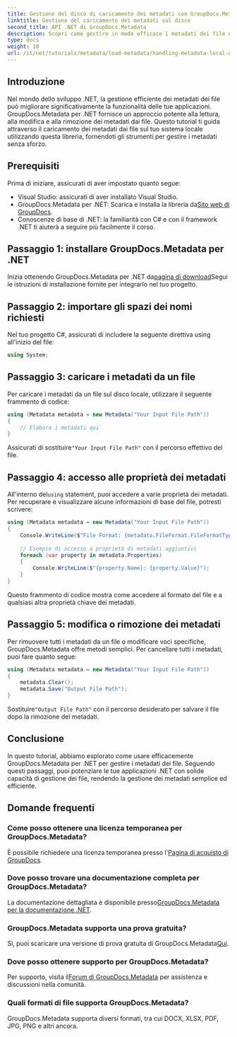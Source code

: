 ```yaml
---
title: Gestione del disco di caricamento dei metadati con GroupDocs.Metadata in .NET
linktitle: Gestione del caricamento dei metadati sul disco
second_title: API .NET di GroupDocs.Metadata
description: Scopri come gestire in modo efficace i metadati dei file nelle tue applicazioni .NET utilizzando GroupDocs.Metadata. Questa guida completa ti accompagna attraverso il processo di installazione, accedendo alle proprietà dei metadati.
type: docs
weight: 10
url: /it/net/tutorials/metadata/load-metadata/handling-metadata-local-disk/
---
```

## Introduzione

Nel mondo dello sviluppo .NET, la gestione efficiente dei metadati dei file può migliorare significativamente la funzionalità delle tue applicazioni. GroupDocs.Metadata per .NET fornisce un approccio potente alla lettura, alla modifica e alla rimozione dei metadati dai file. Questo tutorial ti guida attraverso il caricamento dei metadati dai file sul tuo sistema locale utilizzando questa libreria, fornendoti gli strumenti per gestire i metadati senza sforzo.

## Prerequisiti

Prima di iniziare, assicurati di aver impostato quanto segue:

- Visual Studio: assicurati di aver installato Visual Studio.
-  GroupDocs.Metadata per .NET: Scarica e installa la libreria da[Sito web di GroupDocs](https://releases.groupdocs.com/metadata/net/).
- Conoscenze di base di .NET: la familiarità con C# e con il framework .NET ti aiuterà a seguire più facilmente il corso.

## Passaggio 1: installare GroupDocs.Metadata per .NET

 Inizia ottenendo GroupDocs.Metadata per .NET da[pagina di download](https://releases.groupdocs.com/metadata/net/)Segui le istruzioni di installazione fornite per integrarlo nel tuo progetto.

## Passaggio 2: importare gli spazi dei nomi richiesti

Nel tuo progetto C#, assicurati di includere la seguente direttiva using all'inizio del file:

```csharp
using System;
```

## Passaggio 3: caricare i metadati da un file

Per caricare i metadati da un file sul disco locale, utilizzare il seguente frammento di codice:

```csharp
using (Metadata metadata = new Metadata("Your Input File Path"))
{
    // Elabora i metadati qui
}
```

 Assicurati di sostituire`"Your Input File Path"` con il percorso effettivo del file.

## Passaggio 4: accesso alle proprietà dei metadati

 All'interno del`using` statement, puoi accedere a varie proprietà dei metadati. Per recuperare e visualizzare alcune informazioni di base del file, potresti scrivere:

```csharp
using (Metadata metadata = new Metadata("Your Input File Path"))
{
    Console.WriteLine($"File Format: {metadata.FileFormat.FileFormatType}");
    
    // Esempio di accesso a proprietà di metadati aggiuntivi
    foreach (var property in metadata.Properties)
    {
        Console.WriteLine($"{property.Name}: {property.Value}");
    }
}
```

Questo frammento di codice mostra come accedere al formato del file e a qualsiasi altra proprietà chiave dei metadati. 

## Passaggio 5: modifica o rimozione dei metadati

Per rimuovere tutti i metadati da un file o modificare voci specifiche, GroupDocs.Metadata offre metodi semplici. Per cancellare tutti i metadati, puoi fare quanto segue:

```csharp
using (Metadata metadata = new Metadata("Your Input File Path"))
{
    metadata.Clear();
    metadata.Save("Output File Path");
}
```

 Sostituire`"Output File Path"` con il percorso desiderato per salvare il file dopo la rimozione dei metadati.

## Conclusione

In questo tutorial, abbiamo esplorato come usare efficacemente GroupDocs.Metadata per .NET per gestire i metadati dei file. Seguendo questi passaggi, puoi potenziare le tue applicazioni .NET con solide capacità di gestione dei file, rendendo la gestione dei metadati semplice ed efficiente.

## Domande frequenti

### Come posso ottenere una licenza temporanea per GroupDocs.Metadata?
 È possibile richiedere una licenza temporanea presso l'[Pagina di acquisto di GroupDocs](https://purchase.groupdocs.com/temporary-license/).

### Dove posso trovare una documentazione completa per GroupDocs.Metadata?
 La documentazione dettagliata è disponibile presso[GroupDocs.Metadata per la documentazione .NET](https://reference.groupdocs.com/metadata/net/).

### GroupDocs.Metadata supporta una prova gratuita?
Sì, puoi scaricare una versione di prova gratuita di GroupDocs.Metadata[Qui](https://releases.groupdocs.com/).

### Dove posso ottenere supporto per GroupDocs.Metadata?
 Per supporto, visita il[Forum di GroupDocs.Metadata](https://forum.groupdocs.com/c/metadata/14) per assistenza e discussioni nella comunità.

### Quali formati di file supporta GroupDocs.Metadata?
GroupDocs.Metadata supporta diversi formati, tra cui DOCX, XLSX, PDF, JPG, PNG e altri ancora.